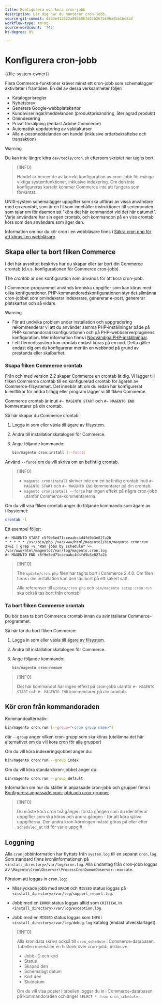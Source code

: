 ```yaml
---
title: Konfigurera och köra cron-jobb
description: Lär dig hur du hanterar cron-jobb.
source-git-commit: d263e412022a89255b7d33b267b696a8bb1bc8a2
workflow-type: tm+mt
source-wordcount: '745'
ht-degree: 0%

---
```



# Konfigurera cron-jobb

{{file-system-owner}}

Flera Commerce-funktioner kräver minst ett cron-jobb som schemalägger aktiviteter i framtiden. En del av dessa verksamheter följer:

- Katalogprisregler
- Nyhetsbrev
- Generera Google-webbplatskartor
- Kundaviseringar/meddelanden (produktprisändring, återlagrad produkt)
- Omindexering
- Privat försäljning (endast Adobe Commerce)
- Automatisk uppdatering av valutakurser
- Alla e-postmeddelanden om handel (inklusive orderbekräftelse och transaktion)

>[!WARNING]
>
>Du kan inte längre köra `dev/tools/cron.sh` eftersom skriptet har tagits bort.

>[!INFO]
>
>Handel är beroende av korrekt konfiguration av cron-jobb för många viktiga systemfunktioner, inklusive indexering. Om den inte konfigureras korrekt kommer Commerce inte att fungera som förväntat.

UNIX-system schemalägger uppgifter som ska utföras av vissa användare med en _crontab_, som är en fil som innehåller instruktioner till seriemonden som talar om för daemon att &quot;köra det här kommandot vid det här datumet&quot;. Varje användare har sin egen crontab, och kommandon på en viss crontab körs som den användare som äger den.

Information om hur du kör cron i en webbläsare finns i [Säkra cron.php för att köras i en webbläsare](../security/secure-cron-php.md).

## Skapa eller ta bort fliken Commerce

I det här avsnittet beskrivs hur du skapar eller tar bort din Commerce crontab (d.v.s. konfigurationen för Commerce cron-jobb).

The _crontab_ är den konfiguration som används för att köra cron-jobb.

I Commerce-programmet används kroniska uppgifter som kan köras med olika konfigurationer. PHP-kommandoradskonfigurationen styr det allmänna cron-jobbet som omindexerar indexerare, genererar e-post, genererar platskartan och så vidare.

>[!WARNING]
>
>- För att undvika problem under installation och uppgradering rekommenderar vi att du använder samma PHP-inställningar både på PHP-kommandoradskonfigurationen och på PHP-webbserverpluginens konfiguration. Mer information finns i [Nödvändiga PHP-inställningar](../../installation/prerequisites/php-settings.md).
>- I ett flernodssystem kan crontab endast köras på en nod. Detta gäller endast dig om du konfigurerar mer än en webbnod på grund av prestanda eller skalbarhet.


### Skapa fliken Commerce crontab

Från och med version 2.2 skapar Commerce en crontab åt dig. Vi lägger till fliken Commerce crontab till en konfigurerad crontab för ägaren av Commerce-filsystemet. Det innebär att om du redan har konfigurerat klientflikar för andra tillägg eller program lägger vi till fliken Commerce.

Commerce crontab är inuti `#~ MAGENTO START` och `#~ MAGENTO END` kommentarer på din crontab.

Så här skapar du Commerce crontab:

1. Logga in som eller växla till [ägare av filsystem](../../installation/prerequisites/file-system/overview.md).
1. Ändra till installationskatalogen för Commerce.
1. Ange följande kommando:

   ```bash
   bin/magento cron:install [--force]
   ```

Använd `--force` om du vill skriva om en befintlig crontab.

>[!INFO]
>
>- `magento cron:install` skriver inte om en befintlig crontab inuti `#~ MAGENTO START` och `#~ MAGENTO END` kommentarer på din crontab.
>- `magento cron:install --force` har ingen effekt på några cron-jobb utanför Commerce-kommentarerna.


Om du vill visa fliken crontab anger du följande kommando som ägare av filsystemet:

```bash
crontab -l
```

Ett exempel följer:

```terminal
#~ MAGENTO START c5f9e5ed71cceaabc4d4fd9b3e827a2b
* * * * * /usr/bin/php /var/www/html/magento2/bin/magento cron:run 2>&1 | grep -v "Ran jobs by schedule" >> /var/www/html/magento2/var/log/magento.cron.log
#~ MAGENTO END c5f9e5ed71cceaabc4d4fd9b3e827a2b
```

>[!INFO]
>
>The `update/cron.php` filen har tagits bort i Commerce 2.4.0. Om filen finns i din installation kan den tas bort på ett säkert sätt.
>
>Alla referenser till `update/cron.php` och `bin/magento setup:cron:run` ska också tas bort från crontab&#39;

### Ta bort fliken Commerce crontab

Du bör bara ta bort Commerce crontab innan du avinstallerar Commerce-programmet.

Så här tar du bort fliken Commerce:

1. Logga in som eller växla till [ägare av filsystem](../../installation/prerequisites/file-system/overview.md).
1. Ändra till installationskatalogen för Commerce.
1. Ange följande kommando:

   ```bash
   bin/magento cron:remove
   ```

>[!INFO]
>
>Det här kommandot har ingen effekt på cron-jobb utanför `#~ MAGENTO START` och `#~ MAGENTO END` kommentarer på din crontab.

## Kör cron från kommandoraden

Kommandoalternativ:

```bash
bin/magento cron:run [--group="<cron group name>"]
```

där `--group` anger vilken cron-grupp som ska köras (utelämna det här alternativet om du vill köra cron för alla grupper)

Om du vill köra indexeringsjobbet anger du:

```bash
bin/magento cron:run --group index
```

Om du vill köra standardcron-jobbet anger du:

```bash
bin/magento cron:run --group default
```

Information om hur du ställer in anpassade cron-jobb och grupper finns i [Konfigurera anpassade cron-jobb och cron-grupper](../cron/custom-cron.md).

>[!INFO]
>
>Du måste köra cron två gånger: första gången som du identifierar uppgifter som ska köras och andra gången - för att köra själva uppgifterna. Den andra kron-körningen måste göras på eller efter `scheduled_at` tid för varje uppgift.

## Loggning

Alla `cron` jobbinformation har flyttats från `system.log` till en separat `cron.log`.
Som standard finns kroniinformationen på `<install_directory>/var/log/cron.log`.
Alla undantag från cron-jobb loggas av `\Magento\Cron\Observer\ProcessCronQueueObserver::execute`.

Förutom att loggas in `cron.log`:

- Misslyckade jobb med `ERROR` och `MISSED` status loggas på `<install_directory>/var/log/support_report.log`.

- Jobb med en `ERROR` status loggas alltid som `CRITICAL` in `<install_directory>/var/log/exception.log`.

- Jobb med en `MISSED` status loggas som `INFO` i `<install_directory>/var/log/debug.log` katalog (endast utvecklarläget).

>[!INFO]
>
>Alla kronidata skrivs också till `cron_schedule` i Commerce-databasen. Tabellen innehåller en historik över cron-jobb, inklusive:
>
>- Jobb-ID och kod
>- Status
>- Skapad den
>- Schemalagt datum
>- Kört den
>- Slutdatum
>
>Om du vill visa poster i tabellen loggar du in i Commerce-databasen på kommandoraden och anger `SELECT * from cron_schedule;`.
